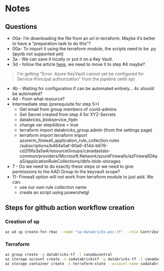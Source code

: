# Notes
## Questions

- 00a- I’m downloading the file from an url in terraform. Maybe it’s better to have a “preparation task to do this”?
- 00a- To import it using the terraform module, the scripts need to be .py (ipynb not supported yet)
- 3a - We can save it locally or put it on a Key Vault.
- 3d - follow the article [here](https://docs.microsoft.com/en-us/azure/databricks/security/secrets/secret-scopes#create-an-azure-key-vault-backed-secret-scope-using-the-databricks-cli), we need to move it to step #4 maybe?
> I'm getting "Error: Azure KeyVault cannot yet be configured for Service Principal authorization" from the pipeline (with sp)
- 4b - Waiting for configuration if can be automated entirely… 4c should be automated?
- 4d - From what resource?
- Intermediate step (prerequisite for  step 5+)
    - Get email from group members of covid-admins
    - Get Secret created from step 4 for XYZ-Secrets
    - databricks_blobservice_fqdn
    - change var step4done = true
    - terraform import databricks_group.admin <id> (from the settings page)
    - terraform import terraform import azurerm_firewall_application_rule_collection.rules /subscriptions/b464a5af-90a6-414d-b676-cd2f9fa3a5a4/resourceGroups/canadastats-common/providers/Microsoft.Network/azureFirewalls/azFirewallDAaaS/applicationRuleCollections/dbfs-blob-storages
- 7 - Do we need to do exactly these steps or we need to give permissions to the AAD Group to the keyvault scope? 
- 11- Firewall option will not work from terraform module to just add. We can:
    - use our own rule collection name
	-  create an script using powershelgl


## Steps for github action workflow creation
### Creation of sp
````bash
az ad sp create-for-rbac --name "sp-databricks-poc-tf" --role Contributor --scopes /subscriptions/b464a5af-90a6-414d-b676-cd2f9fa3a5a4 --sdk-auth
````
### Terraform
````bash
az group create -g databricks-tf -l canadacentral
az storage account create -n sadatabrickstf -g databricks-tf -l canadacentral --sku Standard_LRS
az storage container create -n terraform-state --account-name sadatabrickstf
````